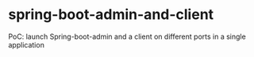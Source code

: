 # spring-boot-admin-and-client
PoC: launch Spring-boot-admin and a client on different ports in a single application
